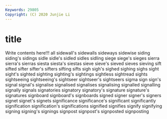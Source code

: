 ```yaml
---
Keywords: 29805
Copyright: (C) 2020 Junjie Li
---
```


# title

Write contents here!!!
all 
sidewall's 
sidewalls 
sideways 
sidewise 
siding 
siding's 
sidings
sidle 
sidle's 
sidled 
sidles 
sidling 
siege 
siege's 
sieges 
sierra 
sierra's
sierras 
siesta 
siesta's 
siestas 
sieve 
sieve's 
sieved 
sieves 
sieving 
sift
sifted 
sifter 
sifter's 
sifters 
sifting 
sifts 
sigh 
sigh's 
sighed 
sighing
sighs 
sight 
sight's 
sighted 
sighting 
sighting's 
sightings 
sightless 
sightread 
sights
sightseeing 
sightseeing's 
sightseer 
sightseer's 
sightseers 
sigma 
sign 
sign's 
signal 
signal's
signalise 
signalised 
signalises 
signalising 
signalled 
signalling 
signally 
signals 
signatories 
signatory
signatory's 
signature 
signature's 
signatures 
signboard 
signboard's 
signboards 
signed 
signer 
signer's
signers 
signet 
signet's 
signets 
significance 
significance's 
significant 
significantly 
signification 
signification's
significations 
signified 
signifies 
signify 
signifying 
signing 
signing's 
signings 
signpost 
signpost's
signposted 
signposting 
